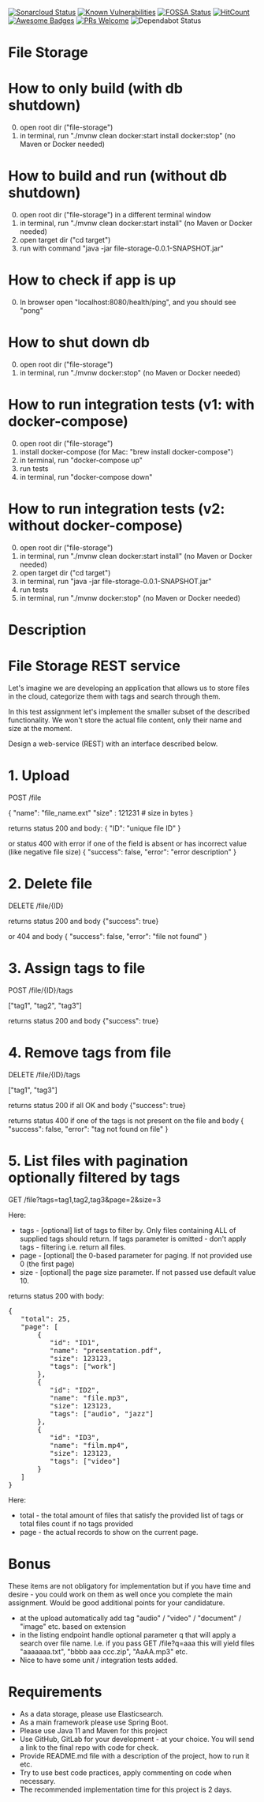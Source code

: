 
[![Sonarcloud Status](https://sonarcloud.io/api/project_badges/measure?project=mykelangelo_file-storage&metric=alert_status)](https://sonarcloud.io/dashboard?id=mykelangelo_file-storage) 
[![Known Vulnerabilities](https://snyk.io/test/github/mykelangelo/file-storage/badge.svg?targetFile=pom.xml)](https://snyk.io/test/github/mykelangelo/file-storage?targetFile=pom.xml)
[![FOSSA Status](https://app.fossa.com/api/projects/git%2Bgithub.com%2Fmykelangelo%2Ffile-storage.svg?type=shield)](https://app.fossa.com/projects/git%2Bgithub.com%2Fmykelangelo%2Ffile-storage?ref=badge_shield)
[![HitCount](http://hits.dwyl.io/mykelangelo/file-storage.svg)](http://hits.dwyl.io/mykelangelo/file-storage)
[![Awesome Badges](https://img.shields.io/badge/badges-awesome-violet.svg)](https://github.com/Naereen/badges)
[![PRs Welcome](https://img.shields.io/badge/PRs-welcome-goldenrod.svg?style=shield)](http://makeapullrequest.com) <img src="https://camo.githubusercontent.com/35a144257b9aec7d472244f972d918c3926d5518/68747470733a2f2f6170692e646570656e6461626f742e636f6d2f6261646765732f7374617475733f686f73743d676974687562267265706f3d79737331342f6d757369637368617265" alt="Dependabot Status" data-canonical-src="https://api.dependabot.com/badges/status?host=github&amp;repo=yss14/musicshare" style="max-width:100%;">

# File Storage


# How to only build (with db shutdown)
0) open root dir ("file-storage")
1) in terminal, run "./mvnw clean docker:start install docker:stop" (no Maven or Docker needed)

# How to build and run (without db shutdown)
0) open root dir ("file-storage") in a different terminal window
1) in terminal, run "./mvnw clean docker:start install" (no Maven or Docker needed)
2) open target dir ("cd target")
3) run with command "java -jar file-storage-0.0.1-SNAPSHOT.jar"

# How to check if app is up
0) In browser open "localhost:8080/health/ping", and you should see "pong"

# How to shut down db
0) open root dir ("file-storage")
1) in terminal, run "./mvnw docker:stop" (no Maven or Docker needed)

# How to run integration tests (v1: with docker-compose)
0) open root dir ("file-storage")
1) install docker-compose (for Mac: "brew install docker-compose")
2) in terminal, run "docker-compose up"
3) run tests
4) in terminal, run "docker-compose down"

# How to run integration tests (v2: without docker-compose)
0) open root dir ("file-storage")
1) in terminal, run "./mvnw clean docker:start install" (no Maven or Docker needed)
2) open target dir ("cd target")
3) in terminal, run "java -jar file-storage-0.0.1-SNAPSHOT.jar"
4) run tests
5) in terminal, run "./mvnw docker:stop" (no Maven or Docker needed)

# Description
# File Storage REST service
Let's imagine we are developing an application that allows us to store files in the cloud, categorize them with tags and search through them.

In this test assignment let's implement the smaller subset of the described functionality. We won't store the actual file content, only their name and size at the moment.

Design a web-service (REST) with an interface described below.
# 1. Upload
POST /file

{
   "name": "file_name.ext"
   "size" : 121231                           # size in bytes
}

returns status 200 and body:
{
   "ID": "unique file ID"
}

or status 400 with error if one of the field is absent or has incorrect value (like negative file size)
{
  "success": false,
  "error": "error description"
}

# 2. Delete file
DELETE  /file/{ID}

returns status 200 and body
{"success": true}

or 404 and body
{
  "success": false,
  "error": "file not found"
}

# 3. Assign tags to file
POST /file/{ID}/tags

["tag1", "tag2", "tag3"]

returns status 200 and body
{"success": true}

# 4. Remove tags from file
DELETE /file/{ID}/tags

["tag1", "tag3"]

returns status 200 if all OK and body
{"success": true}

returns status 400 if one of the tags is not present on the file and body
{
  "success": false,
  "error": "tag not found on file"
}

# 5. List files with pagination optionally filtered by tags
GET /file?tags=tag1,tag2,tag3&page=2&size=3

Here:
- tags - [optional] list of tags to filter by. Only files containing ALL of supplied tags should return. If tags parameter is omitted - don't apply tags - filtering i.e. return all files.
- page - [optional] the 0-based parameter for paging. If not provided use 0 (the first page)
- size - [optional] the page size parameter. If not passed use default value 10.

returns status 200 with body:
<pre>
{
   "total": 25,
   "page": [
       {
          "id": "ID1",
          "name": "presentation.pdf",
          "size": 123123,
          "tags": ["work"]
       },
       {
          "id": "ID2",
          "name": "file.mp3",
          "size": 123123,
          "tags": ["audio", "jazz"]
       },
       {
          "id": "ID3",
          "name": "film.mp4",
          "size": 123123,
          "tags": ["video"]
       }
   ]
}
</pre>
Here:
- total - the total amount of files that satisfy the provided list of tags or total files count if no tags provided
- page - the actual records to show on the current page.
# Bonus
These items are not obligatory for implementation but if you have time and desire - you could work on them as well once you complete the main assignment. Would be good additional points for your candidature.
- at the upload automatically add tag "audio" / "video" / "document" / "image" etc. based on extension
- in the listing endpoint handle optional parameter q that will apply a search over file name. I.e. if you pass GET /file?q=aaa this will yield files "aaaaaaa.txt", "bbbb aaa ccc.zip", "AaAA.mp3" etc.
- Nice to have some unit / integration tests added.
# Requirements
- As a data storage, please use Elasticsearch.
- As a main framework please use Spring Boot.
- Please use Java 11 and Maven for this project
- Use GitHub, GitLab for your development - at your choice. You will send a link to the final repo with code for check.
- Provide README.md file with a description of the project, how to run it etc.
- Try to use best code practices, apply commenting on code when necessary.
- The recommended implementation time for this project is 2 days.
